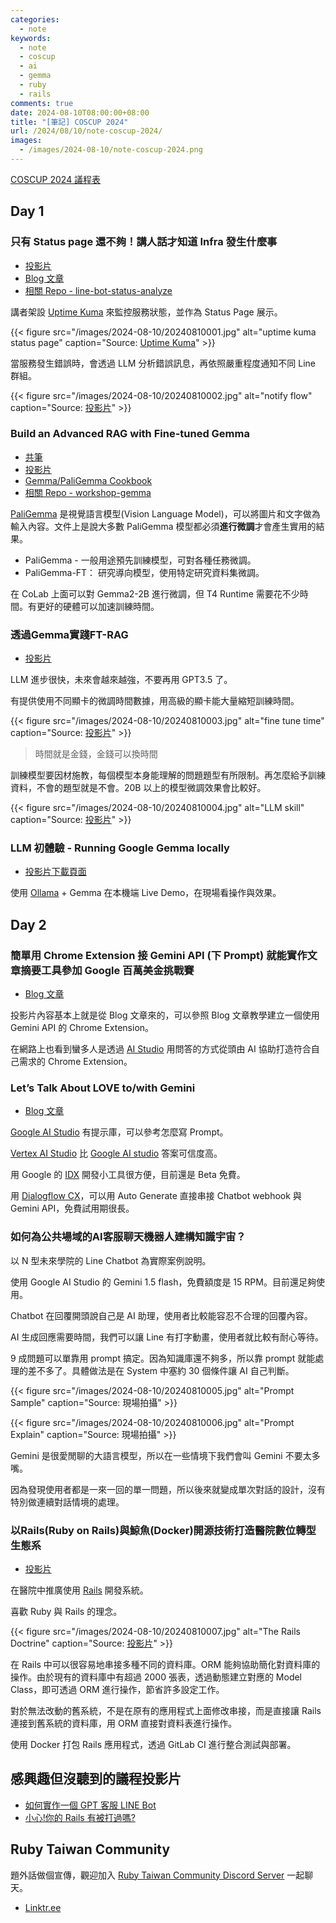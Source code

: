 ```yaml
---
categories:
  - note
keywords:
  - note
  - coscup
  - ai
  - gemma
  - ruby
  - rails
comments: true
date: 2024-08-10T08:00:00+08:00
title: "[筆記] COSCUP 2024"
url: /2024/08/10/note-coscup-2024/
images:
  - /images/2024-08-10/note-coscup-2024.png
---
```


[COSCUP 2024 議程表](https://coscup.org/2024/zh-TW/session)

## Day 1

### 只有 Status page 還不夠！講人話才知道 Infra 發生什麼事

- [投影片](https://speakerdeck.com/line_developers_tw/status-page-with-ai-and-uptime-kuma)
- [Blog 文章](https://nijialin.com/2024/08/05/line-bot-gemini-for-status-page-analyze/#more)
- [相關 Repo - line-bot-status-analyze](https://github.com/louis70109/line-bot-status-analyze)

講者架設 [Uptime Kuma](https://github.com/louislam/uptime-kuma) 來監控服務狀態，並作為 Status Page 展示。

{{< figure src="/images/2024-08-10/20240810001.jpg" alt="uptime kuma status page" caption="Source: [Uptime Kuma](https://github.com/louislam/uptime-kuma)" >}}

當服務發生錯誤時，會透過 LLM 分析錯誤訊息，再依照嚴重程度通知不同 Line 群組。

{{< figure src="/images/2024-08-10/20240810002.jpg" alt="notify flow" caption="Source: [投影片](https://speakerdeck.com/line_developers_tw/status-page-with-ai-and-uptime-kuma)" >}}

### Build an Advanced RAG with Fine-tuned Gemma

- [共筆](https://hackmd.io/@coscup/SyhEsGdFR)
- [投影片](https://docs.google.com/presentation/d/1yz_W_LUjWesJb-EwJDhoFCRp8_iDMCMjXPG3s65xsP0/mobilepresent?pli=1&slide=id.g1f133acde25_5_4)
- [Gemma/PaliGemma Cookbook](https://github.com/google-gemini/gemma-cookbook)
- [相關 Repo - workshop-gemma](https://github.com/jimmyliao/workshop-gemma)

[PaliGemma](https://ai.google.dev/gemma/docs/paligemma?hl=zh-tw) 是視覺語言模型(Vision Language Model)，可以將圖片和文字做為輸入內容。文件上是說大多數 PaliGemma 模型都必須**進行微調**才會產生實用的結果。
- PaliGemma - 一般用途預先訓練模型，可對各種任務微調。
- PaliGemma-FT： 研究導向模型，使用特定研究資料集微調。

在 CoLab 上面可以對 Gemma2-2B 進行微調，但 T4 Runtime 需要花不少時間。有更好的硬體可以加速訓練時間。

### 透過Gemma實踐FT-RAG

- [投影片](https://docs.google.com/presentation/u/0/d/1tElOOHKs-c7s7zaKStP_WwC0FMDzYqm-/mobilepresent)

LLM 進步很快，未來會越來越強，不要再用 GPT3.5 了。

有提供使用不同顯卡的微調時間數據，用高級的顯卡能大量縮短訓練時間。

{{< figure src="/images/2024-08-10/20240810003.jpg" alt="fine tune time" caption="Source: [投影片](https://docs.google.com/presentation/u/0/d/1tElOOHKs-c7s7zaKStP_WwC0FMDzYqm-/mobilepresent)" >}}

> 時間就是金錢，金錢可以換時間

訓練模型要因材施教，每個模型本身能理解的問題題型有所限制。再怎麼給予訓練資料，不會的題型就是不會。20B 以上的模型微調效果會比較好。

{{< figure src="/images/2024-08-10/20240810004.jpg" alt="LLM skill" caption="Source: [投影片](https://docs.google.com/presentation/u/0/d/1tElOOHKs-c7s7zaKStP_WwC0FMDzYqm-/mobilepresent)" >}}

### LLM 初體驗 - Running Google Gemma locally

- [投影片下載頁面](https://www.weithenn.org/2024/07/running-google-gemma-locally.html)

使用 [Ollama](https://ollama.com/) + Gemma 在本機端 Live Demo，在現場看操作與效果。

## Day 2

### 簡單用 Chrome Extension 接 Gemini API (下 Prompt) 就能實作文章摘要工具參加 Google 百萬美金挑戰賽

- [Blog 文章](https://wolkesau.medium.com/%E7%B0%A1%E5%96%AE%E7%94%A8-chrome-extension-%E6%8E%A5-gemini-api-%E4%B8%8B-prompt-%E5%B0%B1%E8%83%BD%E5%AF%A6%E4%BD%9C%E6%96%87%E7%AB%A0%E6%91%98%E8%A6%81%E5%B7%A5%E5%85%B7%E5%8F%83%E5%8A%A0-google-%E7%99%BE%E8%90%AC%E7%BE%8E%E9%87%91%E6%8C%91%E6%88%B0%E8%B3%BD-ac2adda60c6f)

投影片內容基本上就是從 Blog 文章來的，可以參照 Blog 文章教學建立一個使用 Gemini API 的 Chrome Extension。

在網路上也看到蠻多人是透過 [AI Studio](https://aistudio.google.com) 用問答的方式從頭由 AI 協助打造符合自己需求的 Chrome Extension。

### Let’s Talk About LOVE to/with Gemini

- [Blog 文章](https://chinchilla-shuan.medium.com/%E8%AC%9B%E8%80%85%E5%B0%8F%E7%AD%86%E8%A8%98-2024-coscup-lets-talk-about-love-to-with-gemini-ddfa18689218)

[Google AI Studio](https://ai.google.dev/aistudio?hl=zh-tw) 有提示庫，可以參考怎麼寫 Prompt。

[Vertex AI Studio](https://cloud.google.com/generative-ai-studio?hl=zh-TW) 比 [Google AI studio](https://ai.google.dev/aistudio?hl=zh-tw) 答案可信度高。

用 Google 的 [IDX](https://idx.dev/) 開發小工具很方便，目前還是 Beta 免費。

用 [Dialogflow CX](https://cloud.google.com/dialogflow?hl=zh-TW)，可以用 Auto Generate 直接串接 Chatbot webhook 與 Gemini API，免費試用期很長。

### 如何為公共場域的AI客服聊天機器人建構知識宇宙？

以 N 型未來學院的 Line Chatbot 為實際案例說明。

使用 Google AI Studio 的 Gemini 1.5 flash，免費額度是 15 RPM。目前還足夠使用。

Chatbot 在回覆開頭說自己是 AI 助理，使用者比較能容忍不合理的回覆內容。

AI 生成回應需要時間，我們可以讓 Line 有打字動畫，使用者就比較有耐心等待。

9 成問題可以單靠用 prompt 搞定。因為知識庫還不夠多，所以靠 prompt 就能處理的差不多了。具體做法是在 System 中塞約 30 個條件讓 AI 自己判斷。

{{< figure src="/images/2024-08-10/20240810005.jpg" alt="Prompt Sample" caption="Source: 現場拍攝" >}}

{{< figure src="/images/2024-08-10/20240810006.jpg" alt="Prompt Explain" caption="Source: 現場拍攝" >}}

Gemini 是很愛閒聊的大語言模型，所以在一些情境下我們會叫 Gemini 不要太多嘴。

因為發現使用者都是一來一回的單一問題，所以後來就變成單次對話的設計，沒有特別做連續對話情境的處理。

### 以Rails(Ruby on Rails)與鯨魚(Docker)開源技術打造醫院數位轉型生態系

- [投影片](https://drive.google.com/file/d/1DLvX0EM3RoldLy2xml2P00kwnOx3GCoL/view?usp=drive_link)

在醫院中推廣使用 [Rails](https://rubyonrails.org/) 開發系統。

喜歡 Ruby 與 Rails 的理念。

{{< figure src="/images/2024-08-10/20240810007.jpg" alt="The Rails Doctrine" caption="Source: [投影片](https://drive.google.com/file/d/1DLvX0EM3RoldLy2xml2P00kwnOx3GCoL/view?usp=drive_link)" >}}

在 Rails 中可以很容易地串接多種不同的資料庫。ORM 能夠協助簡化對資料庫的操作。由於現有的資料庫中有超過 2000 張表，透過動態建立對應的 Model Class，即可透過 ORM 進行操作，節省許多設定工作。

對於無法改動的舊系統，不是在原有的應用程式上面修改串接，而是直接讓 Rails 連接到舊系統的資料庫，用 ORM 直接對資料表進行操作。

使用 Docker 打包 Rails 應用程式，透過 GitLab CI 進行整合測試與部署。

## 感興趣但沒聽到的議程投影片

- [如何實作一個 GPT 客服 LINE Bot](https://docs.google.com/presentation/d/1xFEsAV6WuS_J97p8NeCIzHomVDrTeGITArqVWcbGzAk/edit#slide=id.p)
- [小心!你的 Rails 有被打過嗎?](https://drive.google.com/file/d/1UMxphxFxwRf7wbrw4_Hr56KGPzpLU3Ef/view)

## Ruby Taiwan Community

題外話做個宣傳，觀迎加入 [Ruby Taiwan Community Discord Server](https://discord.gg/yaYHWQsmcz) 一起聊天。

- [Linktr.ee](https://linktr.ee/rubytaiwan2008)
